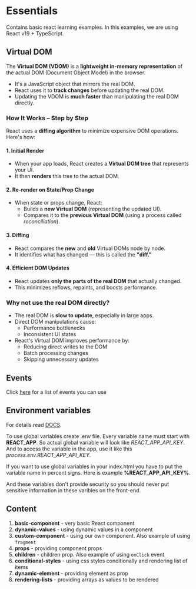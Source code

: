 # Essentials

Contains basic react learning examples. In this examples, we are using React v19 + TypeScript.

## Virtual DOM

The **Virtual DOM (VDOM)** is a **lightweight in-memory representation** of the actual DOM (Document Object Model) in the browser.

- It's a JavaScript object that mirrors the real DOM.
- React uses it to **track changes** before updating the real DOM.
- Updating the VDOM is **much faster** than manipulating the real DOM directly.

### How It Works – Step by Step

React uses a **diffing algorithm** to minimize expensive DOM operations. Here's how:

#### 1. Initial Render

- When your app loads, React creates a **Virtual DOM tree** that represents your UI.
- It then **renders** this tree to the actual DOM.

#### 2. Re-render on State/Prop Change

- When state or props change, React:
  - Builds a **new Virtual DOM** (representing the updated UI).
  - Compares it to the **previous Virtual DOM** (using a process called _reconciliation_).

#### 3. Diffing

- React compares the **new** and **old** Virtual DOMs node by node.
- It identifies what has changed — this is called the **"diff."**

#### 4. Efficient DOM Updates

- React updates **only the parts of the real DOM** that actually changed.
- This minimizes reflows, repaints, and boosts performance.

### Why not use the real DOM directly?

- The real DOM is **slow to update**, especially in large apps.
- Direct DOM manipulations cause:
  - Performance bottlenecks
  - Inconsistent UI states
- React's Virtual DOM improves performance by:
  - Reducing direct writes to the DOM
  - Batch processing changes
  - Skipping unnecessary updates

## Events

Click [here](https://reactjs.org/docs/events.html#supported-events) for a list of events you can use

## Environment variables

For details read [DOCS](https://create-react-app.dev/docs/adding-custom-environment-variables/).

To use global variables create .env file. Every variable name must start with **REACT_APP**. So actual global variable will look like _REACT_APP_API_KEY_. And to access the variable in the app, use it like this _process.env.REACT_APP_API_KEY_.

If you want to use global variables in your index.html you have to put the variable name in percent signs. Here is example **%REACT_APP_API_KEY%**.

And these variables don't provide security so you should never put sensitive information in these varibles on the front-end.

## Content

1. **basic-component** - very basic React component
2. **dynamic-values** - using dynamic values in a component
3. **custom-component** - using our own component. Also example of using `fragment`
4. **props** - providing component props
5. **children** - children prop. Also example of using `onClick` event
6. **conditional-styles** - using css styles conditionally and rendering list of items
7. **dynamic-element** - providing element as prop
8. **rendering-lists** - providing arrays as values to be rendered
